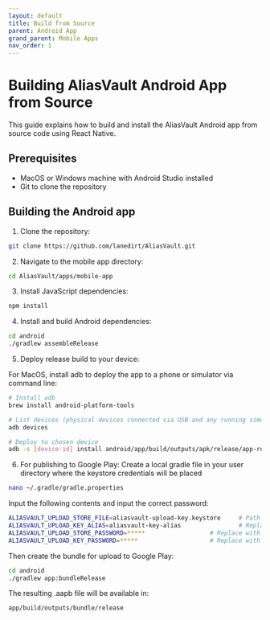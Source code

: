 ```yaml
---
layout: default
title: Build from Source
parent: Android App
grand_parent: Mobile Apps
nav_order: 1
---
```


# Building AliasVault Android App from Source

This guide explains how to build and install the AliasVault Android app from source code using React Native.

## Prerequisites

- MacOS or Windows machine with Android Studio installed
- Git to clone the repository

## Building the Android app

1. Clone the repository:
```bash
git clone https://github.com/lanedirt/AliasVault.git
```

2. Navigate to the mobile app directory:
```bash
cd AliasVault/apps/mobile-app
```

3. Install JavaScript dependencies:
```bash
npm install
```

4. Install and build Android dependencies:
```bash
cd android
./gradlew assembleRelease
```

5. Deploy release build to your device:

For MacOS, install adb to deploy the app to a phone or simulator via command line:
```bash
# Install adb
brew install android-platform-tools

# List devices (physical devices connected via USB and any running simulators)
adb devices

# Deploy to chosen device
adb -s [device-id] install android/app/build/outputs/apk/release/app-release.apk
```

6. For publishing to Google Play:
Create a local gradle file in your user directory where the keystore credentials will be placed
```bash
nano ~/.gradle/gradle.properties
```

Input the following contents and input the correct password:

```bash
ALIASVAULT_UPLOAD_STORE_FILE=aliasvault-upload-key.keystore     # Path to the keystore file
ALIASVAULT_UPLOAD_KEY_ALIAS=aliasvault-key-alias                # Replace with value of the `keystore.keyAlias`
ALIASVAULT_UPLOAD_STORE_PASSWORD=*****                  # Replace with the password to the keystore
ALIASVAULT_UPLOAD_KEY_PASSWORD=*****                    # Replace with the password to the keystore
```

Then create the bundle for upload to Google Play:

```bash
cd android
./gradlew app:bundleRelease
```

The resulting .aapb file will be available in:

```bash
app/build/outputs/bundle/release
```
